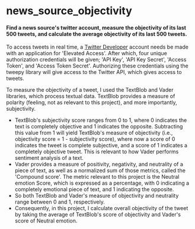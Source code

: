 # news_source_objectivity
#### Find a news source's twitter account, measure the objectivity of its last 500 tweets, and calculate the average objectivity of its last 500 tweets.

To access tweets in real time, a [Twitter Developer](https://developer.twitter.com/en) account needs be made with an application for 'Elevated Access'. After which, four unique authorization credentials will be given; 'API Key', 'API Key Secret', 'Access Token', and 'Access Token Secret'. Authorizing these credentials using the tweepy library will give access to the Twitter API, which gives access to tweets.

To measure the objectivity of a tweet, I used the TextBlob and Vader libraries, which process textual data. TextBlob provides a measure of polarity (feeling, not as relevant to this project), and more importantly, subjectivity. 
 - TextBlob's subjectivity score ranges from 0 to 1, where 0 indicates the text is completely objective and 1 indicates the opposite. Subtracting this value from 1 will yield TextBlob's measure of objectivity (i.e., objectivity score = 1 - subjectivity score), where now a score of 0 indicates the tweet is complete subjective, and a score of 1 indicates a completely objective tweet. This is relevant to how Vader performs sentiment analysis of a text.
 - Vader provides a measure of positivity, negativity, and neutrality of a piece of text, as well as a normalized sum of those metrics, called the 'Compound score'.  The metric relevant to this project is the Neutral emotion Score, which is expressed as a percentage, with 0 indicating a completely emotional piece of text, and 1 indicating the opposite. 
 - So both TextBlob and Vader's measure of objectivity and neutrality range between 0 and 1, respectively.
 - Consequently, in this project, I calculate overall objectivity of the tweet by taking the average of TextBlob's score of objectivity and Vader's score of Neutral emotion.
